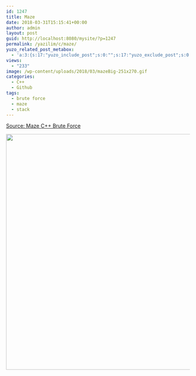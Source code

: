 ```yaml
---
id: 1247
title: Maze
date: 2018-03-31T15:15:41+00:00
author: admin
layout: post
guid: http://localhost:8080/mysite/?p=1247
permalink: /yazilim/c/maze/
yuzo_related_post_metabox:
  - 'a:3:{s:17:"yuzo_include_post";s:0:"";s:17:"yuzo_exclude_post";s:0:"";s:21:"yuzo_disabled_related";N;}'
views:
  - "233"
image: /wp-content/uploads/2018/03/mazeBig-251x270.gif
categories:
  - C++
  - Github
tags:
  - brute force
  - maze
  - stack
---
```

<a href="https://github.com/osanir/maze" target="_blank" rel="noopener">Source: Maze C++ Brute Force</a>

[<img class="alignnone wp-image-1249" src="http://localhost:8080/mysite/wp-content/uploads/2018/03/mazeBig-279x300.gif" alt="" width="600" height="645" srcset="http://localhost:8080/mysite/wp-content/uploads/2018/03/mazeBig-279x300.gif 279w, http://localhost:8080/mysite/wp-content/uploads/2018/03/mazeBig-768x825.gif 768w, http://localhost:8080/mysite/wp-content/uploads/2018/03/mazeBig-251x270.gif 251w" sizes="(max-width: 600px) 100vw, 600px" />](https://github.com/osanir/maze)